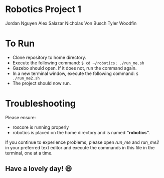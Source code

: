 # Robotics Project 1
Jordan Nguyen
Alex Salazar
Nicholas Von Busch
Tyler Woodfin

# To Run
- Clone repository to home directory.
- Execute the following command:
`$ cd ~/robotics; ./run_me.sh`
- Gazebo should open. If it does not, run the command again.
- In a new terminal window, execute the following command:
`$ ./run_me2.sh`
- The project should now run.

# Troubleshooting
Please ensure:
- roscore is running properly
- robotics is placed on the home directory and is named **"robotics"**.

If you continue to experience problems, please open *run_me* and *run_me2* in your preferred text editor and execute the commands in this file in the terminal, one at a time.

## Have a lovely day! :smile:
